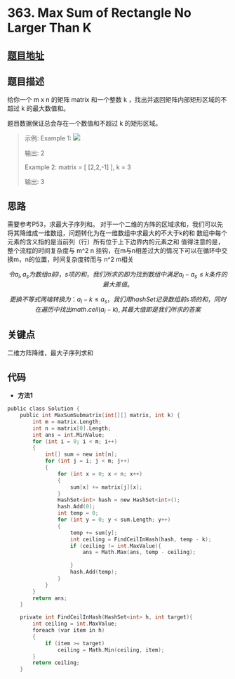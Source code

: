 #   363. Max Sum of Rectangle No Larger Than K
  
  
  
##  [题目地址](https://leetcode.com/problems/max-sum-of-rectangle-no-larger-than-k/ )
  
  
  
##  题目描述
给你一个 m x n 的矩阵 matrix 和一个整数 k ，找出并返回矩阵内部矩形区域的不超过 k 的最大数值和。

题目数据保证总会存在一个数值和不超过 k 的矩形区域。
  
  
>
>示例:
>Example 1:
>![](https://assets.leetcode.com/uploads/2021/03/18/sum-grid.jpg )
>
>输出: 2
>
>Example 2:
>matrix = [ [2,2,-1] ], k = 3
>
>输出: 3
  
  
##  思路
需要参考P53，求最大子序列和。
对于一个二维的方阵的区域求和，我们可以先将其降维成一维数组，问题转化为在一维数组中求最大的不大于k的和
数组中每个元素的含义指的是当前列（行）所有位于上下边界内的元素之和
值得注意的是，整个流程的时间复杂度与 m^2 n 挂钩，在m与n相差过大的情况下可以在循环中交换m，n的位置，时间复杂度转而与 n^2 m相关

$$
    令a_l,a_s为数组a前l，s项的和，我们所求的即为找到数组中满足a_l - a_s \leq k条件的最大差值。
$$

$$
    更换不等式两端转换为：a_l - k \leq a_s， 我们用hashSet记录数组前s项的和，同时在遍历中找出math.ceil(a_l - k),其最大值即是我们所求的答案
$$
  
  
##  关键点
二维方阵降维，最大子序列求和  

  
##  代码
  
  
* **方法1**
```c
public class Solution {
    public int MaxSumSubmatrix(int[][] matrix, int k) {
        int m = matrix.Length;
        int n = matrix[0].Length;
        int ans = int.MinValue;
        for (int i = 0; i < m; i++)
        {
            int[] sum = new int[n];
            for (int j = i; j < m; j++)
            {
                for (int x = 0; x < n; x++)
                {
                    sum[x] += matrix[j][x];
                }
                HashSet<int> hash = new HashSet<int>();
                hash.Add(0);
                int temp = 0;
                for (int y = 0; y < sum.Length; y++)
                {
                    temp += sum[y];
                    int ceiling = FindCeilInHash(hash, temp - k);
                    if (ceiling != int.MaxValue){
                        ans = Math.Max(ans, temp - ceiling);
                        
                    }
                    hash.Add(temp);
                }
            }
        }
        return ans;
    }

    private int FindCeilInHash(HashSet<int> h, int target){
        int ceiling = int.MaxValue;
        foreach (var item in h)
        {
            if (item >= target)
                ceiling = Math.Min(ceiling, item);
        }
        return ceiling;
    }
```
  
  
